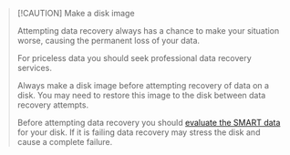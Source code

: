 > [!CAUTION] Make a disk image
> 
> Attempting data recovery always has a chance to make your situation worse, causing the permanent loss of your data. 
> 
> For priceless data you should seek professional data recovery services.
> 
> Always make a disk image before attempting recovery of data on a disk. You may need to restore this image to the disk between data recovery attempts.
> 
> Before attempting data recovery you should [evaluate the SMART data](/docs/disks/disk-health) for your disk. If it is failing data recovery may stress the disk and cause a complete failure.